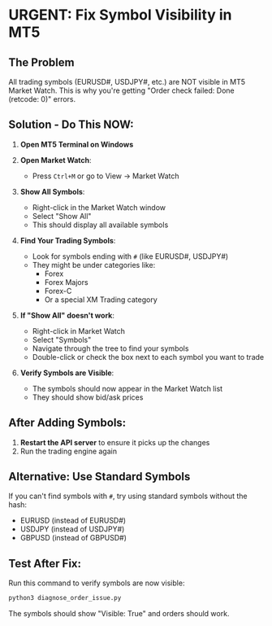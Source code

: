 # URGENT: Fix Symbol Visibility in MT5

## The Problem
All trading symbols (EURUSD#, USDJPY#, etc.) are NOT visible in MT5 Market Watch.
This is why you're getting "Order check failed: Done (retcode: 0)" errors.

## Solution - Do This NOW:

1. **Open MT5 Terminal on Windows**

2. **Open Market Watch**:
   - Press `Ctrl+M` or go to View → Market Watch

3. **Show All Symbols**:
   - Right-click in the Market Watch window
   - Select "Show All" 
   - This should display all available symbols

4. **Find Your Trading Symbols**:
   - Look for symbols ending with `#` (like EURUSD#, USDJPY#)
   - They might be under categories like:
     - Forex
     - Forex Majors
     - Forex-C
     - Or a special XM Trading category

5. **If "Show All" doesn't work**:
   - Right-click in Market Watch
   - Select "Symbols" 
   - Navigate through the tree to find your symbols
   - Double-click or check the box next to each symbol you want to trade

6. **Verify Symbols are Visible**:
   - The symbols should now appear in the Market Watch list
   - They should show bid/ask prices

## After Adding Symbols:

1. **Restart the API server** to ensure it picks up the changes
2. Run the trading engine again

## Alternative: Use Standard Symbols

If you can't find symbols with `#`, try using standard symbols without the hash:
- EURUSD (instead of EURUSD#)
- USDJPY (instead of USDJPY#)
- GBPUSD (instead of GBPUSD#)

## Test After Fix:

Run this command to verify symbols are now visible:
```bash
python3 diagnose_order_issue.py
```

The symbols should show "Visible: True" and orders should work.
